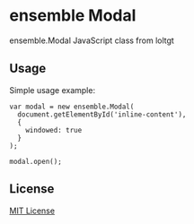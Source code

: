 # ensemble Modal

ensemble.Modal JavaScript class from loltgt


## Usage

Simple usage example:
```
var modal = new ensemble.Modal(
  document.getElementById('inline-content'),
  {
    windowed: true
  }
);

modal.open();
```


## License

[MIT License](LICENSE)
